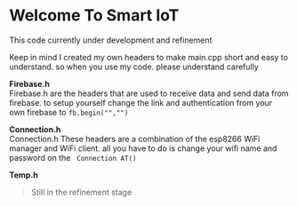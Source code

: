 # Welcome To Smart IoT 

This code currently under development and refinement

Keep in mind I created my own headers to make main.cpp short and easy to understand. so when you use my code. please understand carefully

**Firebase.h** <br>
Firebase.h are the headers that are used to receive data and send data from firebase. to setup yourself change the link and authentication from your own firebase to <code>fb.begin("","") </code>

**Connection.h** <br>
Connection.h These headers are a combination of the esp8266 WiFi manager and WiFi client. all you have to do is change your wifi name and password on the <code> Connection AT() </code>

**Temp.h** <br>
>Still in the refinement stage

